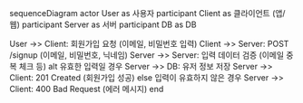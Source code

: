 sequenceDiagram
  actor User as 사용자
  participant Client as 클라이언트 (앱/웹)
  participant Server as 서버
  participant DB as DB  

  User ->> Client: 회원가입 요청 (이메일, 비밀번호 입력)
  Client ->> Server: POST /signup (이메일, 비밀번호, 닉네임)
  Server ->> Server: 입력 데이터 검증 (이메일 중복 체크 등)
  alt 유효한 입력일 경우
    Server ->> DB: 유저 정보 저장
    Server ->> Client: 201 Created (회원가입 성공)
  else 입력이 유효하지 않은 경우
    Server ->> Client: 400 Bad Request (에러 메시지)
  end


